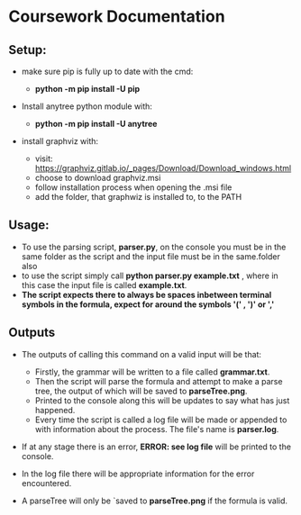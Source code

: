 # Coursework Documentation

## Setup:
- make sure pip is fully up to date with the cmd:
    - **python -m pip install -U pip**

- Install anytree python module with:
    - **python -m pip install -U anytree**

- install graphviz with:
    - visit: https://graphviz.gitlab.io/_pages/Download/Download_windows.html
    - choose to download graphviz.msi
    - follow installation process when opening the .msi file
    - add the folder, that graphwiz is installed to, to the PATH

## Usage:
- To use the parsing script, **parser.py**, on the console you must be in the same folder as the script and the input file must be in the same.folder also
- to use the script simply call **python parser.py example.txt** , where in this case the input file is called **example.txt**.
- **The script expects there to always be spaces inbetween terminal symbols in the formula, expect for around the symbols '(' ,  ')' or ','**

## Outputs
- The outputs of calling this command on a valid input will be that:
    - Firstly, the grammar will be written to a file called **grammar.txt**.
    - Then the script will parse the formula and attempt to make a parse tree, the output of which will be saved to **parseTree.png**.
    - Printed to the console along this will be updates to say what has just happened.
    - Every time the script is called a log file will be made or appended to with information about the process. The file's name is **parser.log**.

- If at any stage there is an error, **ERROR: see log file** will be printed to the console.
- In the log file there will be appropriate information for the error encountered.
- A parseTree will only be `saved to **parseTree.png** if the formula is valid.